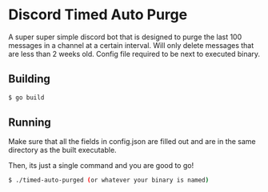# Discord Timed Auto Purge

A super super simple discord bot that is designed to purge the last 100 messages in a channel at a certain interval. Will only delete messages that are less than 2 weeks old. Config file required to be next to executed binary.

## Building

```bash
$ go build
```

## Running

Make sure that all the fields in config.json are filled out and are in the same directory as the built executable.

Then, its just a single command and you are good to go!

```bash
$ ./timed-auto-purged (or whatever your binary is named)
```
